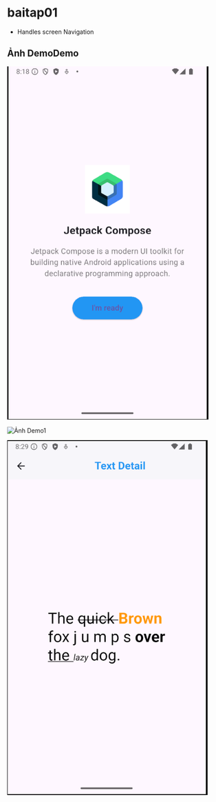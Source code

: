 # baitap01
- Handles screen Navigation
## Ảnh DemoDemo
![Demo1](./assets/demo1.png)


![Ảnh Demo1](./assets/demo22.png)


![Ảnh Demo1](./assets/demo3.png)

